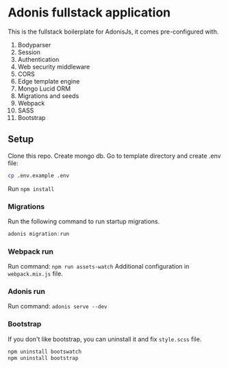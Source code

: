 # Adonis fullstack application

This is the fullstack boilerplate for AdonisJs, it comes pre-configured with.

1. Bodyparser
2. Session
3. Authentication
4. Web security middleware
5. CORS
6. Edge template engine
7. Mongo Lucid ORM
8. Migrations and seeds
9. Webpack
10. SASS
11. Bootstrap

## Setup

Clone this repo. Create mongo db. Go to template directory and create .env file:
```bash
cp .env.example .env
```
Run `npm install`


### Migrations

Run the following command to run startup migrations.
```js
adonis migration:run
```

### Webpack run
Run command: `npm run assets-watch`
Additional configuration in `webpack.mix.js` file.

### Adonis run
Run command: `adonis serve --dev`

### Bootstrap
If you don't like bootstrap, you can uninstall it and fix `style.scss` file.
```bash
npm uninstall bootswatch
npm uninstall bootstrap
```
